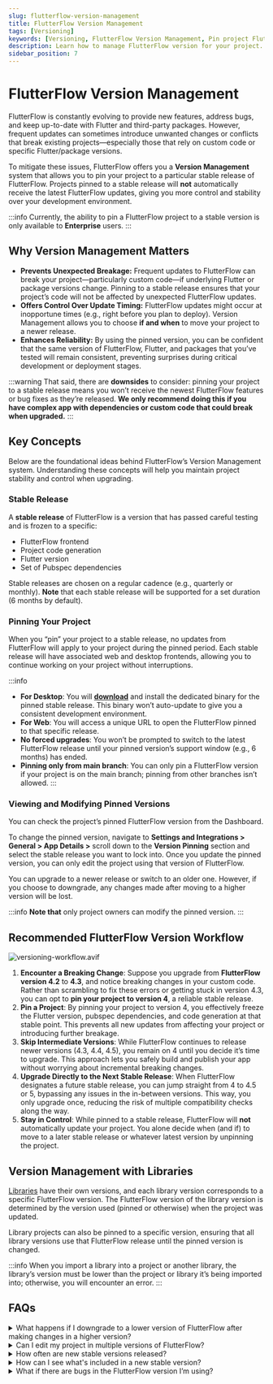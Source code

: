 ```yaml
---
slug: flutterflow-version-management
title: FlutterFlow Version Management
tags: [Versioning]
keywords: [Versioning, FlutterFlow Version Management, Pin project FlutterFlow, Downgrade FlutterFlow version, Upgrade FlutterFlow version, FlutterFlow stable releases]
description: Learn how to manage FlutterFlow version for your project.
sidebar_position: 7
---
```


# FlutterFlow Version Management

FlutterFlow is constantly evolving to provide new features, address bugs, and keep up-to-date with Flutter and third-party packages. However, frequent updates can sometimes introduce unwanted changes or conflicts that break existing projects—especially those that rely on custom code or specific Flutter/package versions.

To mitigate these issues, FlutterFlow offers you a **Version Management** system that allows you to pin your project to a particular stable release of FlutterFlow. Projects pinned to a stable release will **not** automatically receive the latest FlutterFlow updates, giving you more control and stability over your development environment.

:::info
Currently, the ability to pin a FlutterFlow project to a stable version is only available to **Enterprise** users.
:::

## Why Version Management Matters

- **Prevents Unexpected Breakage:** Frequent updates to FlutterFlow can break your project—particularly custom code—if underlying Flutter or package versions change. Pinning to a stable release ensures that your project’s code will not be affected by unexpected FlutterFlow updates.
- **Offers Control Over Update Timing:** FlutterFlow updates might occur at inopportune times (e.g., right before you plan to deploy). Version Management allows you to choose **if and when** to move your project to a newer release.
- **Enhances Reliability:** By using the pinned version, you can be confident that the same version of FlutterFlow, Flutter, and packages that you’ve tested will remain consistent, preventing surprises during critical development or deployment stages.

:::warning
That said, there are **downsides** to consider: pinning your project to a stable release means you won’t receive the newest FlutterFlow features or bug fixes as they’re released. **We only recommend doing this if you have complex app with dependencies or custom code that could break when upgraded.**
:::

## Key Concepts

Below are the foundational ideas behind FlutterFlow’s Version Management system. Understanding these concepts will help you maintain project stability and control when upgrading.

### Stable Release

A **stable release** of FlutterFlow is a version that has passed careful testing and is frozen to a specific:

- FlutterFlow frontend
- Project code generation
- Flutter version
- Set of Pubspec dependencies


Stable releases are chosen on a regular cadence (e.g., quarterly or monthly). **Note** that each stable release will be supported for a set duration (6 months by default).

### Pinning Your Project

When you “pin” your project to a stable release, no updates from FlutterFlow will apply to your project during the pinned period. Each stable release will have associated web and desktop frontends, allowing you to continue working on your project without interruptions.

:::info
- **For Desktop**: You will [**download**](https://www.flutterflow.io/desktop) and install the dedicated binary for the pinned stable release. This binary won’t auto-update to give you a consistent development environment.
- **For Web**: You will access a unique URL to open the FlutterFlow pinned to that specific release.
- **No forced upgrades**: You won’t be prompted to switch to the latest FlutterFlow release until your pinned version’s support window (e.g., 6 months) has ended.
- **Pinning only from main branch**: You can only pin a FlutterFlow version if your project is on the main branch; pinning from other branches isn’t allowed.
:::

### Viewing and Modifying Pinned Versions

You can check the project’s pinned FlutterFlow version from the Dashboard.

To change the pinned version, navigate to **Settings and Integrations > General > App Details >** scroll down to the **Version Pinning** section and select the stable release you want to lock into. Once you update the pinned version, you can only edit the project using that version of FlutterFlow.

You can upgrade to a newer release or switch to an older one. However, if you choose to downgrade, any changes made after moving to a higher version will be lost.

:::info
**Note that** only project owners can modify the pinned version.
:::


## Recommended FlutterFlow Version Workflow


![versioning-workflow.avif](imgs/versioning-workflow.avif)

1. **Encounter a Breaking Change**: Suppose you upgrade from **FlutterFlow version 4.2** to **4.3**, and notice breaking changes in your custom code. Rather than scrambling to fix these errors or getting stuck in version 4.3, you can opt to **pin your project to version 4**, a reliable stable release.
2. **Pin a Project**: By pinning your project to version 4, you effectively freeze the Flutter version, pubspec dependencies, and code generation at that stable point. This prevents all new updates from affecting your project or introducing further breakage.
3. **Skip Intermediate Versions**: While FlutterFlow continues to release newer versions (4.3, 4.4, 4.5), you remain on 4 until you decide it’s time to upgrade. This approach lets you safely build and publish your app without worrying about incremental breaking changes.
4. **Upgrade Directly to the Next Stable Release**: When FlutterFlow designates a future stable release, you can jump straight from 4 to 4.5 or 5, bypassing any issues in the in-between versions. This way, you only upgrade once, reducing the risk of multiple compatibility checks along the way.
5. **Stay in Control**: While pinned to a stable release, FlutterFlow will **not** automatically update your project. You alone decide when (and if) to move to a later stable release or whatever latest version by unpinning the project.

## Version Management with Libraries

[Libraries](libraries.md) have their own versions, and each library version corresponds to a specific FlutterFlow version. The FlutterFlow version of the library version is determined by the version used (pinned or otherwise) when the project was updated.

Library projects can also be pinned to a specific version, ensuring that all library versions use that FlutterFlow release until the pinned version is changed.

:::info
When you import a library into a project or another library, the library’s version must be lower than the project or library it’s being imported into; otherwise, you will encounter an error.
:::

## FAQs

<details>
<summary>
What happens if I downgrade to a lower version of FlutterFlow after making changes in a higher version?
</summary>
<p>
Any changes made in a higher version will be lost when you revert to a lower version (e.g., by pinning to the last stable release). 
**To avoid data loss, thoroughly test your app after upgrading to ensure you want to continue with the updated version before downgrading.**
</p>
</details>

<details>
<summary>
Can I edit my project in multiple versions of FlutterFlow?
</summary>
<p>
No. If your project is not pinned to a specific version, you’ll always use the latest FlutterFlow release. If your project is pinned to a specific version of FlutterFlow, you will be prompted to edit the project in that version.
</p>
</details>

<details>
<summary>
How often are new stable versions released?
</summary>
<p>
We aim to release new stable versions of FlutterFlow once a month.
</p>
</details>

<details>
<summary>
How can I see what's included in a new stable version?
</summary>
<p>
We’re currently working on displaying release notes directly in the product, so you can easily review what’s been added or changed in each new stable version.
</p>
</details>

<details>
<summary>
What if there are bugs in the FlutterFlow version I’m using?
</summary>
<p>
If critical bugs arise, we may provide hotfixes or patches for older FlutterFlow versions. However, some fixes depend on updating the underlying Flutter framework or related dependencies, which isn’t always feasible for older versions. This is a risk of staying on an older version of FlutterFlow as opposed to always using the latest.
</p>
</details>